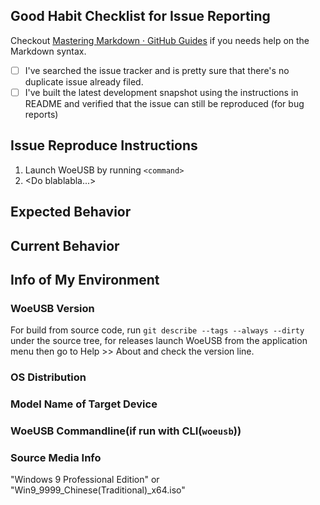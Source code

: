 ## Good Habit Checklist for Issue Reporting
Checkout [Mastering Markdown · GitHub Guides](https://guides.github.com/features/mastering-markdown/#GitHub-flavored-markdown) if you needs help on the Markdown syntax.

* [ ] I've searched the issue tracker and is pretty sure that there's no duplicate issue already filed.
* [ ] I've built the latest development snapshot using the instructions in README and verified that the issue can still be reproduced (for bug reports)

## Issue Reproduce Instructions
1. Launch WoeUSB by running `<command>`
1. &lt;Do blablabla...&gt;

## Expected Behavior

## Current Behavior

## Info of My Environment
### WoeUSB Version
For build from source code, run `git describe --tags --always --dirty` under the source tree, for releases launch WoeUSB from the application menu then go to Help >> About and check the version line.

### OS Distribution

### Model Name of Target Device

### WoeUSB Commandline(if run with CLI(`woeusb`))

### Source Media Info
"Windows 9 Professional Edition" or "Win9_9999_Chinese(Traditional)_x64.iso"
